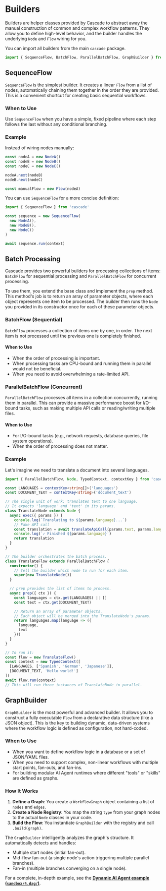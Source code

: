 # Builders

Builders are helper classes provided by Cascade to abstract away the manual construction of common and complex workflow patterns. They allow you to define high-level behavior, and the builder handles the underlying `Node` and `Flow` wiring for you.

You can import all builders from the main `cascade` package.

```typescript
import { SequenceFlow, BatchFlow, ParallelBatchFlow, GraphBuilder } from 'cascade'
```

## SequenceFlow

`SequenceFlow` is the simplest builder. It creates a linear `Flow` from a list of nodes, automatically chaining them together in the order they are provided. This is a convenient shortcut for creating basic sequential workflows.

### When to Use

Use `SequenceFlow` when you have a simple, fixed pipeline where each step follows the last without any conditional branching.

### Example

Instead of wiring nodes manually:

```typescript
const nodeA = new NodeA()
const nodeB = new NodeB()
const nodeC = new NodeC()

nodeA.next(nodeB)
nodeB.next(nodeC)

const manualFlow = new Flow(nodeA)
```

You can use `SequenceFlow` for a more concise definition:

```typescript
import { SequenceFlow } from 'cascade'

const sequence = new SequenceFlow(
  new NodeA(),
  new NodeB(),
  new NodeC()
)

await sequence.run(context)
```

## Batch Processing

Cascade provides two powerful builders for processing collections of items: `BatchFlow` for sequential processing and `ParallelBatchFlow` for concurrent processing.

To use them, you extend the base class and implement the `prep` method. This method's job is to return an array of parameter objects, where each object represents one item to be processed. The builder then runs the `Node` you provided in its constructor once for each of these parameter objects.

### BatchFlow (Sequential)

`BatchFlow` processes a collection of items one by one, in order. The next item is not processed until the previous one is completely finished.

#### When to Use

- When the order of processing is important.
- When processing tasks are CPU-bound and running them in parallel would not be beneficial.
- When you need to avoid overwhelming a rate-limited API.

### ParallelBatchFlow (Concurrent)

`ParallelBatchFlow` processes all items in a collection concurrently, running them in parallel. This can provide a massive performance boost for I/O-bound tasks, such as making multiple API calls or reading/writing multiple files.

#### When to Use

- For I/O-bound tasks (e.g., network requests, database queries, file system operations).
- When the order of processing does not matter.

### Example

Let's imagine we need to translate a document into several languages.

```typescript
import { ParallelBatchFlow, Node, TypedContext, contextKey } from 'cascade'

const LANGUAGES = contextKey<string[]>('languages')
const DOCUMENT_TEXT = contextKey<string>('document_text')

// The single unit of work: translates text to one language.
// It expects 'language' and 'text' in its params.
class TranslateNode extends Node {
  async exec({ params }) {
    console.log(`Translating to ${params.language}...`)
    // Fake API call
    const translation = await translateApiCall(params.text, params.language)
    console.log(`✓ Finished ${params.language}`)
    return translation
  }
}

// The builder orchestrates the batch process.
class TranslateFlow extends ParallelBatchFlow {
  constructor() {
    // Tell the builder which node to run for each item.
    super(new TranslateNode())
  }

  // prep provides the list of items to process.
  async prep({ ctx }) {
    const languages = ctx.get(LANGUAGES) || []
    const text = ctx.get(DOCUMENT_TEXT)

    // Return an array of parameter objects.
    // Each object will be merged into the TranslateNode's params.
    return languages.map(language => ({
      language,
      text
    }))
  }
}

// To run it:
const flow = new TranslateFlow()
const context = new TypedContext([
  [LANGUAGES, ['Spanish', 'German', 'Japanese']],
  [DOCUMENT_TEXT, 'Hello world!']
])
await flow.run(context)
// This will run three instances of TranslateNode in parallel.
```

## GraphBuilder

`GraphBuilder` is the most powerful and advanced builder. It allows you to construct a fully executable `Flow` from a declarative data structure (like a JSON object). This is the key to building dynamic, data-driven systems where the workflow logic is defined as configuration, not hard-coded.

### When to Use

- When you want to define workflow logic in a database or a set of JSON/YAML files.
- When you need to support complex, non-linear workflows with multiple start points, fan-outs, and fan-ins.
- For building modular AI Agent runtimes where different "tools" or "skills" are defined as graphs.

### How It Works

1. **Define a Graph**: You create a `WorkflowGraph` object containing a list of `nodes` and `edges`.
2. **Create a Node Registry**: You map the string `type` from your graph nodes to the actual `Node` classes in your code.
3. **Build the Flow**: You instantiate `GraphBuilder` with the registry and call `.build(graph)`.

The `GraphBuilder` intelligently analyzes the graph's structure. It automatically detects and handles:

- Multiple start nodes (initial fan-out).
- Mid-flow fan-out (a single node's action triggering multiple parallel branches).
- Fan-in (multiple branches converging on a single node).

For a complete, in-depth example, see the **[Dynamic AI Agent example (`sandbox/4.dag/`)](https://github.com/gorango/cascade/tree/master/sandbox/4.dag/)**.

